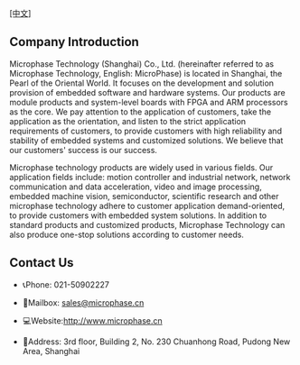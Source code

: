 [[中文]](https://microphase-doc.readthedocs.io/zh-cn/latest/About_Us/%E5%85%B3%E4%BA%8E%E6%88%91%E4%BB%AC.html)

## Company Introduction

Microphase Technology (Shanghai) Co., Ltd. (hereinafter referred to as Microphase Technology, English: MicroPhase) is located in Shanghai, the Pearl of the Oriental World. It focuses on the development and solution provision of embedded software and hardware systems. Our products are module products and system-level boards with FPGA and ARM processors as the core. We pay attention to the application of customers, take the application as the orientation, and listen to the strict application requirements of customers, to provide customers with high reliability and stability of embedded systems and customized solutions. We believe that our customers' success is our success.

Microphase technology products are widely used in various fields. Our application fields include: motion controller and industrial network, network communication and data acceleration, video and image processing, embedded machine vision, semiconductor, scientific research and other microphase technology adhere to customer application demand-oriented, to provide customers with embedded system solutions. In addition to standard products and customized products, Microphase Technology can also produce one-stop solutions according to customer needs.

## Contact Us

- 📞Phone: 021-50902227

-  📧Mailbox: <sales@microphase.cn>

-  💻Website:<http://www.microphase.cn>

-  🏢Address: 3rd floor, Building 2, No. 230 Chuanhong Road, Pudong New Area, Shanghai
